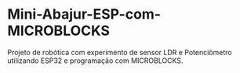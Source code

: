 # Mini-Abajur-ESP-com-MICROBLOCKS
Projeto de robótica com experimento de sensor LDR e Potenciômetro utilizando ESP32 e programação com MICROBLOCKS. 
